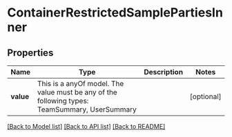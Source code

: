 # ContainerRestrictedSamplePartiesInner



## Properties
Name | Type | Description | Notes
------------ | ------------- | ------------- | -------------
**value** | This is a anyOf model. The value must be any of the following types: TeamSummary, UserSummary |  | [optional] 





[[Back to Model list]](../README.md#models) [[Back to API list]](../README.md#api-endpoints) [[Back to README]](../README.md)


